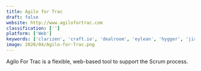 ```yaml
---
title: Agilo for Trac
draft: false 
website: http://www.agilofortrac.com
classification: ['']
platform: ['Web']
keywords: ['clarizen', 'craft.io', 'dealroom', 'eylean', 'hygger', 'jira', 'leantime', 'one2team', 'planitpoker', 'quickscrum', 'scrumwise', 'targetprocess', 'tuleap_open_alm', 'visionproject', 'vivifyscrum', 'tinypm', 'toro_pm_tool']
image: 2020/04/Agilo-for-Trac.png
---
```

Agilo For Trac is a flexible, web-based tool to support the Scrum process.